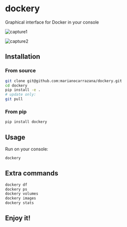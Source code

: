 # dockery

Graphical interface for Docker in your console

![capture1](https://github.com/marianocarrazana/dockery/assets/17238076/a97f7854-2961-4cab-8596-0f3e3d48224c)

![capture2](https://github.com/marianocarrazana/dockery/assets/17238076/c656e616-387b-456d-a921-0d836ebaabc4)

## Installation

### From source

```bash
git clone git@github.com:marianocarrazana/dockery.git
cd dockery
pip install -e .
# update only:
git pull
```

### From pip

```bash
pip install dockery
```

## Usage

Run on your console:

```bash
dockery
```

## Extra commands

```bash
dockery df
dockery ps
dockery volumes
dockery images
dockery stats
```

## **Enjoy it!**
